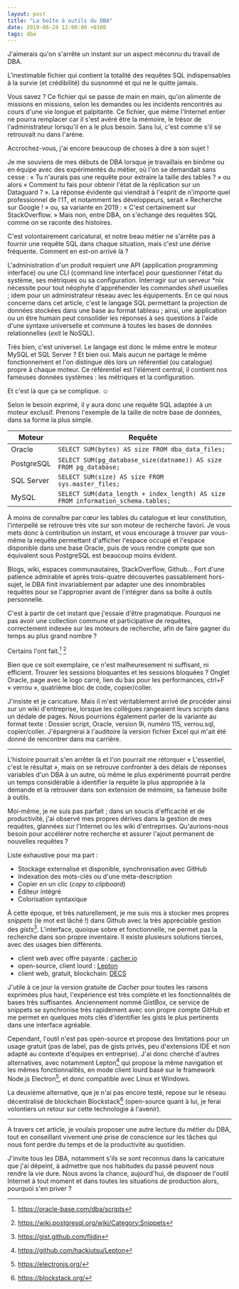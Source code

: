 ```yaml
---
layout: post
title: "La boîte à outils du DBA"
date: 2019-06-24 12:00:00 +0100
tags: dba
---
```


J'aimerais qu'on s'arrête un instant sur un aspect méconnu du travail de DBA.

L'inestimable fichier qui contient la totalité des requêtes SQL indispensables à la survie (et crédibilité) du susnommé et qui ne le quitte jamais.

Vous savez ? Ce fichier qui se passe de main en main, qu'on alimente de missions en missions, selon les demandes ou les incidents rencontrés au cours d'une vie longue et palpitante. Ce fichier, que même l'Internet entier ne pourra remplacer car il s'est avéré être la mémoire, le trésor de l'administrateur lorsqu'il en a le plus besoin. Sans lui, c'est comme s'il se retrouvait nu dans l'arène.

Accrochez-vous, j'ai encore beaucoup de choses à dire à son sujet !
<!--more-->

Je me souviens de mes débuts de DBA lorsque je travaillais en binôme ou en équipe avec des expérimentés du métier, où l'on se demandait sans cesse : «&nbsp;Tu n'aurais pas une requête pour extraire la taille des tables ?&nbsp;» ou alors «&nbsp;Comment tu fais pour obtenir l'état de la réplication sur un Dataguard ?&nbsp;». La réponse évidente qui viendrait à l'esprit de n'importe quel professionnel de l'IT, et notamment les développeurs, serait «&nbsp;Recherche sur Google !&nbsp;» ou, sa variante en 2019 : «&nbsp;C'est certainement sur StackOverflow.&nbsp;» Mais non, entre DBA, on s'échange des requêtes SQL comme on se raconte des histoires.

C'est volontairement caricatural, et notre beau métier ne s'arrête pas à fournir une requête SQL dans chaque situation, mais c'est une dérive fréquente. Comment en est-on arrivé là ?

L'administration d'un produit requiert une API (application programming interface) ou une CLI (command line interface) pour questionner l'état du système, ses métriques ou sa configuration. Interragir sur un serveur *nix nécessite pour tout néophyte d'appréhender les commandes _shell_ usuelles ; idem pour un administrateur réseau avec les équipements. En ce qui nous concerne dans cet article, c'est le langage SQL permettant la projection de données stockées dans une base au format tableau ; ainsi, une application ou un être humain peut consolider les réponses à ses questions à l'aide d'une syntaxe universelle et commune à toutes les bases de données relationnelles (_exit_ le NoSQL).

Très bien, c'est universel. Le langage est donc le même entre le moteur MySQL et SQL Server ? Et bien oui. Mais aucun ne partage le même fonctionnement et l'on distingue dès lors un référentiel (ou catalogue) propre à chaque moteur. Ce référentiel est l'élément central, il contient nos fameuses données systèmes : les métriques et la configuration.

Et c'est là que ça se complique. ☺

Selon le besoin exprimé, il y aura donc une requête SQL adaptée à un moteur exclusif. Prenons l'exemple de la taille de notre base de données, dans sa forme la plus simple.

| Moteur      | Requête |
| ----------- | ------- |
| Oracle      | `SELECT SUM(bytes) AS size FROM dba_data_files;` |
| PostgreSQL  | `SELECT SUM(pg_database_size(datname)) AS size FROM pg_database;` |
| SQL Server  | `SELECT SUM(size) AS size FROM sys.master_files;` |
| MySQL       | `SELECT SUM(data_length + index_length) AS size FROM information_schema.tables;` |

À moins de connaître par cœur les tables du catalogue et leur constitution, l'interpellé se retrouve très vite sur son moteur de recherche favori. Je vous mets donc à contribution un instant, et vous encourage à trouver par vous-même la requête permettant d'afficher l'espace occupé et l'espace disponible dans une base Oracle, puis de vous rendre compte que son équivalent sous PostgreSQL est beaucoup moins évident.

Blogs, wiki, espaces communautaires, StackOverflow, Github... Fort d'une patience admirable et après trois-quatre découvertes passablement hors-sujet, le DBA finit invariablement par adapter une des innombrables requêtes pour se l'approprier avant de l'intégrer dans sa boîte à outils personnelle.

C'est à partir de cet instant que j'essaie d'être pragmatique. Pourquoi ne pas avoir une collection commune et participative de requêtes, correctement indexée sur les moteurs de recherche, afin de faire gagner du temps au plus grand nombre ?

Certains l'ont fait.[^1] [^2]

Bien que ce soit exemplaire, ce n'est malheuresement ni suffisant, ni efficient. Trouver les sessions bloquantes et les sessions bloquées ? Onglet Oracle, page avec le logo carré, lien du bas pour les performances, ctrl+F «&nbsp;verrou&nbsp;», quatrième bloc de code, copier/coller. 

J'insiste et je caricature. Mais il m'est véritablement arrivé de procéder ainsi sur un wiki d'entreprise, lorsque les collègues rangeaient leurs scripts dans un dédale de pages. Nous pourrions également parler de la variante au format texte : Dossier script, Oracle, version 9i, numéro 115, verrou.sql, copier/coller. J'épargnerai à l'auditoire la version fichier Excel qui m'ait été donné de rencontrer dans ma carrière.

---

L'histoire pourrait s'en arrêter là et l'on pourrait me rétorquer «&nbsp;L'essentiel, c'est le résultat&nbsp;», mais on se retrouve confronter à des délais de réponses variables d'un DBA à un autre, où même le plus expérimenté pourrait perdre un temps considérable à identifier la requête la plus appropriée à la demande et la retrouver dans son extension de mémoire, sa fameuse boîte à outils.

Moi-même, je ne suis pas parfait ; dans un soucis d'efficacité et de productivité, j'ai observé mes propres dérives dans la gestion de mes requêtes, glannées sur l'Internet ou les wiki d'entreprises. Qu'aurions-nous besoin pour accélérer notre recherche et assurer l'ajout permanent de nouvelles requêtes ?

Liste exhaustive pour ma part :

- Stockage externalisé et disponible, synchronisation avec GitHub
- Indexation des mots-clés ou d'une méta-description
- Copier en un clic (_copy to clipboard_)
- Éditeur intégré
- Colorisation syntaxique

À cette époque, et très naturellement, je me suis mis à stocker mes propres _snippets_ (le mot est lâché !) dans Github avec la très appréciable gestion des _gists_[^3]. L'interface, quoique sobre et fonctionnelle, ne permet pas la recherche dans son propre inventaire. Il existe plusieurs solutions tierces, avec des usages bien différents.

- client web avec offre payante : [cacher.io](https://www.cacher.io/)
- open-source, client lourd : [Lepton](https://hackjutsu.com/Lepton/)
- client web, gratuit, blockchain: [DECS](https://app.decs.xyz/)

J'utile à ce jour la version gratuite de _Cacher_ pour toutes les raisons exprimées plus haut, l'expérience est très complète et les fonctionnalités de bases très suffisantes. Anciennement nommé GistBox, ce service de snippets se synchronise très rapidement avec son propre compte GitHub et me permet en quelques mots clés d'identifier les gists le plus pertinents dans une interface agréable.

Cependant, l'outil n'est pas open-source et propose des limitations pour un usage gratuit (pas de label, pas de gists privés, peu d'extensions IDE et non adapté au contexte d'équipes en entreprise). J'ai donc cherché d'autres alternatives, avec notamment Lepton[^4] qui propose la même navigation et les mêmes fonctionnalités, en mode client lourd basé sur le framework Node.js Electron[^5], et donc compatible avec Linux et Windows. 

La deuxième alternative, que je n'ai pas encore testé, repose sur le réseau décentralisé de blockchain Blockstack[^6] (open-source quant à lui, je ferai volontiers un retour sur cette technologie à l'avenir).

---

A travers cet article, je voulais proposer une autre lecture du métier du DBA, tout en conseillant vivement une prise de conscience sur les tâches qui nous font perdre du temps et de la productivité au quotidien.

J'invite tous les DBA, notamment s'ils se sont reconnus dans la caricature que j'ai dépeint, à admettre que nos habitudes du passé peuvent nous rendre la vie dure. Nous avons la chance, aujourd'hui, de disposer de l'outil Internet à tout moment et dans toutes les situations de production alors, pourquoi s'en priver ?

[^1]: https://oracle-base.com/dba/scripts
[^2]: https://wiki.postgresql.org/wiki/Category:Snippets
[^3]: https://gist.github.com/fljdin
[^4]: https://github.com/hackjutsu/Lepton
[^5]: https://electronjs.org/
[^6]: https://blockstack.org/